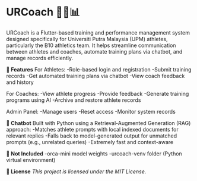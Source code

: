 # URCoach 🏃‍♂️📊
URCoach is a Flutter-based training and performance management system designed specifically for Universiti Putra Malaysia (UPM) athletes, particularly the B10 athletics team. It helps streamline communication between athletes and coaches, automate training plans via chatbot, and manage records efficiently.



**🔧 Features**
For Athletes:
-Role-based login and registration
-Submit training records
-Get automated training plans via chatbot
-View coach feedback and history

For Coaches:
-View athlete progress
-Provide feedback
-Generate training programs using AI
-Archive and restore athlete records

Admin Panel:
-Manage users
-Reset access
-Monitor system records

**🧠 Chatbot**
Built with Python using a Retrieval-Augmented Generation (RAG) approach:
-Matches athlete prompts with local indexed documents for relevant replies
-Falls back to model-generated output for unmatched prompts (e.g., unrelated queries)
-Extremely fast and context-aware

**🚫 Not Included**
-orca-mini model weights
-urcoach-venv folder (Python virtual environment)

**📜 License**
_This project is licensed under the MIT License._
